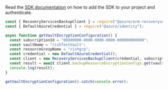 Read the [SDK documentation](https://github.com/Azure/azure-sdk-for-js/blob/%40azure%2Farm-recoveryservicesbackup_8.2.0/sdk/recoveryservicesbackup/arm-recoveryservicesbackup/README.md) on how to add the SDK to your project and authenticate.

```javascript
const { RecoveryServicesBackupClient } = require("@azure/arm-recoveryservicesbackup");
const { DefaultAzureCredential } = require("@azure/identity");

async function getVaultEncryptionConfiguration() {
  const subscriptionId = "00000000-0000-0000-0000-000000000000";
  const vaultName = "rishTestVault";
  const resourceGroupName = "rishgrp";
  const credential = new DefaultAzureCredential();
  const client = new RecoveryServicesBackupClient(credential, subscriptionId);
  const result = await client.backupResourceEncryptionConfigs.get(vaultName, resourceGroupName);
  console.log(result);
}

getVaultEncryptionConfiguration().catch(console.error);
```
